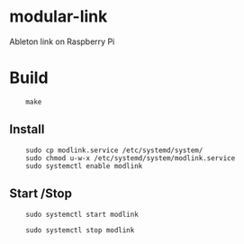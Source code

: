 # modular-link
Ableton link on Raspberry Pi

# Build
```
    make
```

## Install
```
    sudo cp modlink.service /etc/systemd/system/
    sudo chmod u-w-x /etc/systemd/system/modlink.service
    sudo systemctl enable modlink
```

## Start /Stop
```
    sudo systemctl start modlink
```

```
    sudo systemctl stop modlink
```
